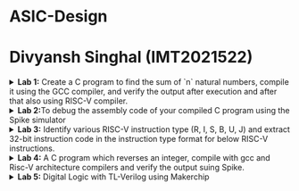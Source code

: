 # ASIC-Design
# Divyansh Singhal (IMT2021522)
<details>
<summary><strong>Lab 1:</strong> Create a C program to find the sum of `n` natural numbers, compile it using the GCC compiler, and verify the output after execution and after that also using RISC-V compiler.</summary>

# Lab-1
## Compiling the C code in GCC. Calculate sum of numbers from 1 to 10

1. Go the home directory using cd and then write the code for calulation sum of first 10 natural numbers.
 <img width="1440" alt="Screenshot 2024-08-07 at 7 15 59 PM" src="https://github.com/user-attachments/assets/b87cbda7-5bf9-4223-8053-b73ce5519f65">
 
2. Wrote the code for the same.
<img width="1440" alt="Screenshot 2024-08-07 at 7 21 13 PM" src="https://github.com/user-attachments/assets/b1114600-c686-4a9d-9137-f89eb2f52b49">

3. Used gcc and ./a.out to get the output as shown.
<img width="1440" alt="Screenshot 2024-08-07 at 7 22 40 PM" src="https://github.com/user-attachments/assets/5ee93190-aa00-4ca7-bec6-2851465fc895">


## Compiling the same C code in RISC V compiler
1. Now we will compile it using RISC-V compiler. It generates a file sum1toN.o
   
```
riscv64-unknown-elf-gcc -O1 -mabi=lp64-march=rv64i -o sum1toN.o  sum1toN.c
```

```
ls -ltr sum1toN.o
```
   <img width="1440" alt="Screenshot 2024-08-07 at 7 28 27 PM" src="https://github.com/user-attachments/assets/f60df2fe-f66f-4625-925f-1a60843c4adc">

- `riscv64-unknown-elf-gcc`: The compiler for RISC-V 64-bit target.
- `O1`: Applies moderate optimizations for a good balance between performance and compilation time.
- `mabi=lp64`: Specifies the ABI (Application Binary Interface) as LP64, meaning "Long and Pointer are 64-bit."
- `march=rv64i`: Sets the architecture to RISC-V 64-bit with the RV64I instruction set.
- `o sum1toN.o`: Outputs the compiled code to a file named sum1ton.o.
- `sum1toN.c`: The source file to be compiled.

2. Now we open it using objdump and then | less to see the <main> segment of the code.
```
riscv64-unknown-elf-objdump -d sum1toN.o
```
```
riscv64-unknown-elf-objdump -d sum1toN.o | less
```

<img width="1440" alt="Screenshot 2024-08-08 at 1 19 20 AM" src="https://github.com/user-attachments/assets/e89c54fa-bb63-4afb-820e-f4edd5e67a8c">

<img width="1440" alt="Screenshot 2024-08-08 at 1 19 44 AM" src="https://github.com/user-attachments/assets/2b1e4053-63c8-4531-ba83-ae80d8d1f412">


3. Now calucation the number os instructions a shown. We got 15 instructions also shown in calculator.

```
riscv64-unknown-elf-gcc -Ofast -mabi=lp64-march=rv64i -o sum1toN.o  sum1toN.c
```
<img width="1440" alt="Screenshot 2024-08-08 at 1 03 00 AM" src="https://github.com/user-attachments/assets/529c6e56-2324-486f-827d-1c296fbe8228">

4. Now we will run using Ofast instead of O1 and check the number of instructions (reduced to 12).
   <img width="1440" alt="Screenshot 2024-08-07 at 11 41 58 PM" src="https://github.com/user-attachments/assets/67983ca8-f045-4fef-b99d-eaf2cafb6913">
   <img width="1440" alt="Screenshot 2024-08-08 at 1 04 02 AM" src="https://github.com/user-attachments/assets/50f518ac-c120-473c-b360-8dcb99773811">

   
- **O1**: Provides moderate optimizations, balancing performance and compilation time, and adheres strictly to standards.
- **Ofast**: Applies aggressive optimizations for maximum performance, but might break some programs as it may not follow all standards.
</details>

<details>
<summary><strong>Lab 2:</strong>To debug the assembly code of your compiled C program using the Spike simulator</summary>

# Lab-2
## Debugging the code in Spike on RISC V

1. Run the command
 ```
spike pk sum1toN.o
```
<img width="1440" alt="Screenshot 2024-08-08 at 1 15 12 AM" src="https://github.com/user-attachments/assets/a2e99939-3135-48d2-a224-8c61826a7c05">


- `spike`: The Spike RISC-V simulator.
- `d`: Starts the simulator in debug mode.
- `pk`: Proxy kernel, a small environment that provides minimal OS services.
- `sum1toN.o`: The compiled object file of your C program.

2. Check using the following commands in the spike debugger


 ```
spike -d pk sum1toN.o
```
```
until pc 0 100b0
```
To check a registers Value type the following command 
```
reg 0 a2
```
To check stack pointer's Value type the following command 
```
reg 0 sp
```

<img width="1440" alt="Screenshot 2024-08-08 at 1 12 11 AM" src="https://github.com/user-attachments/assets/fa264e40-87a9-4845-8a26-3a03f7e03994">
<img width="1440" alt="Screenshot 2024-08-08 at 1 14 39 AM" src="https://github.com/user-attachments/assets/3f85c504-7630-4d59-8e87-113016fc4d33">

- In the assembly code, the stack pointer's value is being decreased by `0x10` in hexadecimal notation. 10->16 in Hexa decimal. 
</details>


<details>
<summary><strong>Lab 3:</strong> Identify various RISC-V instruction type (R, I, S, B, U, J) and extract 32-bit instruction code in the instruction type format for below RISC-V instructions.</summary>

# Lab-3
## RISC-V instruction type (R, I, S, B, U, J) and extract 32-bit instruction code

### RISC-V Instruction Formats

Instruction formats in RISC-V act as a 'contract' between the assembly language and the hardware. When an assembly instruction is executed, the hardware understands exactly what to do based on this contract. Each instruction type has a specific format, defined by a series of 0s and 1s, that includes details such as the type of operation and the location of data.
There are 6 types of instructions.
<img width="661" alt="Screenshot 2024-08-10 at 7 35 56 PM" src="https://github.com/user-attachments/assets/8357de63-b6a2-43e6-b74d-04e8cf306e0c">

Now before jumping into each format directly, lets take a look of subfields which are going to be there in the instructions. I'll be explaining them here. In case any new instruction is there, it will be explained in that format.  

**1.opcode**   
Reffered to as opearation code. It is of 7 bit length and it specifies what the instruction does, such as arithmetic operations, logical operations, memory operations, or control flow operations. For example, opcode 0110011 specifies R format.  

**2.rd**   
It stands for destination register. It is a field in the instruction format that specifies which register will receive the result of an operation.   

**3.rs1 and rs2**    
They stand for source register 1 and source register 2, respectively. They are fields in the instruction format that specify which registers contain the operands or data used by an instruction.

**4.func3 and func7**  
func3 provides additional details about the specific operation within the opcode category and func7 basically complements it by providing additional details of same information.

**5.Immediate**  
It is a constant value that is part of an instruction. It is directly encoded within the instruction's binary representation, typically following the opcode and other necessary fields. In different formats, they occupies different bits, which will be explained furthur in the formats.  


### Given Instructions:
1. ADD r8, r9, r10 <br>
2. SUB r10, r8, r9  <br>
3. AND r9, r8, r10 <br>
4. OR r8, r9, r5   <br>
5. .XOR r8, r8, r4    <br>
6. SLT r00, r1, r4  <br>
7. ADDI r02, r2, 5  <br>
8. SW r2, r0, 4      <br>
9. SRL r06, r01, r1  <br>
10. BNE r0, r0, 20   <br>
11. BEQ r0, r0, 15    <br>
12. LW r03, r01, 2    <br>
13. SLL r05, r01, r1  <br>


The RISC-V ISA , Hardcoded ISA and Instruction format of the given instructions.

| S.no.| Operation         | RISC-V ISA      | Hardcoded ISA   | Instruction Format |
|-----|-------------------|-----------------|-----------------|---------------------|
|1.| ADD r8, r9, r10   | 32’h00A482B3    | 32'h02208300    | R-type              |
|2.| SUB r10, r8, r9   | 32’h409482B3    | 32'h02209380    | R-type              |
|3.| AND r9, r8, r10   | 32’h00A4C2B3    | 32'h0230A400    | R-type              |
|4.| OR r8, r9, r5     | 32’h005482B3    | 32'h02513480    | R-type              |
|5.| XOR r8, r8, r4    | 32’h004482B3    | 32'h0240C500    | R-type              |
|6.| SLT r00, r1, r4   | 32’h004002B3    | 32'h02415580    | R-type              |
|7.| ADDI r02, r2, 5   | 32’h00510113    | 32'h00520600    | I-type              |
|8.| SW r2, r0, 4      | 32’h00412023    | 32'h00209181    | S-type              |
|9.| SRL r06, r01, r1  | 32’h00119533    | 32'h00271803    | R-type              |
|10.| BNE r0, r0, 20    | 32’h01400063    | 32'h01409002    | B-type              |
|11.| BEQ r0, r0, 15    | 32’h00F00063    | 32'h00F00002    | B-type              |
|12.| LW r03, r01, 2    | 32’h00210183    | 32'h00208681    | I-type              |
|13.| SLL r05, r01, r1  | 32’h00109533    | 32’h00208783    | R-type              |


Examples how instructions are decoded: **One of each type is explained** <br>
```
1) ADD r8, r9, r10
  - Opcode: 0110011
  - rd = r8 = 01000
  - rs1 = r9 = 01001
  - rs2 = r10 = 01010
  - funct3: 000
  - funct7: 0000000
  - R-Type
  - 32-bit Instruction: `0000000_01010_01001_000_01000_0110011`
```

```

7) ADDI r2, r2, 5
  - Opcode: 0010011
  - rd = r2 = 00010
  - rs1 = r2 = 00010
  - immediate: 000000000101
  - funct3: 000
  - I-Type
  - 32-bit Instruction: `000000000101_00010_000_00010_0010011`
```
```

8) SW r2, r0, 4
  - Opcode: 0100011
  - rs2 = r2 = 00010
  - rs1 = r0 = 00000
  - imm[11:5]: 0000000
  - imm[4:0]: 00100
  - funct3: 010
  - S-Type
  - 32-bit Instruction: `0000000_00010_00000_010_00100_0100011`

```

```

10) BNE r0, r0, 20
  - Opcode: 1100011
  - rs1 = r0 = 00000
  - rs2 = r0 = 00000
  - imm[12|10:5|4:1|11]: 0000000 00000 00010 0
  - funct3: 001
  - B-Type
  - 32-bit Instruction: `0000000_00000_00000_001_00010_0000000_1100011`

```

### RISC-V Functional Simulation
1. Cloning Repository and runnning the iiitb_rv32i.v code and generating .vcd file and opening it using gtkwave using the following commands.
```
git clone https://github.com/vinayrayapati/iiitb_rv32i
cd iiitb_rv32i
```

```
iverilog -o iiitb_rv32i iiitb_rv32i.v iiitb_rv32i_tb.v
./iiitb_rv32i
```

```
gtkwave iiitb_rv32i.vcd
```
<img width="1440" alt="Screenshot 2024-08-10 at 8 50 17 PM" src="https://github.com/user-attachments/assets/b0999c59-30c7-4953-8dd5-95e5f12fe711">



<img width="1440" alt="Screenshot 2024-08-10 at 8 55 24 PM" src="https://github.com/user-attachments/assets/8f257896-b956-4be0-9ee8-2dca63a72751">


<img width="1440" alt="Screenshot 2024-08-10 at 8 55 51 PM" src="https://github.com/user-attachments/assets/8552b494-344c-4288-b929-242c60b1168d">

### The output waveform:

The output waveform showing the instructions performed in a 5-stage pipelined architecture.

|S. no.| Operation          | Standard RISCV ISA | Hardcoded ISA |
|-----|--------------------|---------------------|---------------|
|1.| ADD R6, R2, R1     | 32'h00110333        | 32'h02208300  |
|2.| SUB R7, R1, R2     | 32'h402083b3        | 32'h02209380  |
|3.| AND R8, R1, R3     | 32'h0030f433        | 32'h0230a400  |
|4.| OR R9, R2, R5      | 32'h005164b3        | 32'h02513480  |
|5.| XOR R10, R1, R4    | 32'h0040c533        | 32'h0240c500  |
|6.| SLT R1, R2, R4     | 32'h0045a0b3        | 32'h02415580  |
|7.| ADDI R12, R4, 5    | 32'h004120b3        | 32'h00520600  |
|8.| BEQ R0, R0, 15     | 32'h00000f63        | 32'h00f00002  |
|9.| SW R3, R1, 2       | 32'h0030a123        | 32'h00209181  |
|10.| LW R13, R1, 2      | 32'h0020a683        | 32'h00208681  |
|11.| SRL R16, R14, R2   | 32'h0030a123        | 32'h00271803  |
|12.| SLL R15, R1, R2    | 32'h002097b3        | 32'h00208783  |


Output of the instructions:

1. ADD R6, R2, R1    <br>

<img width="1440" alt="Screenshot 2024-08-11 at 12 35 00 AM" src="https://github.com/user-attachments/assets/3a471dd7-e3b4-484b-9e67-db190086ee6b">





2. SUB R7, R1, R2     <br>
<img width="1440" alt="Screenshot 2024-08-11 at 12 50 24 AM" src="https://github.com/user-attachments/assets/111ebf0c-d928-4bfa-ac16-297f98b94c9d">


3. AND R8, R1, R3    <br>

<img width="1440" alt="Screenshot 2024-08-11 at 12 51 12 AM" src="https://github.com/user-attachments/assets/6fe1bf5d-b819-409a-9334-72d6ed16970e">

4. OR R9, R2, R5      <br>
<img width="1440" alt="Screenshot 2024-08-11 at 12 51 29 AM" src="https://github.com/user-attachments/assets/e0ba51c0-427d-46ed-8187-37170d579336">

   
5. XOR R10, R1, R4   <br>
<img width="1440" alt="Screenshot 2024-08-11 at 12 54 20 AM" src="https://github.com/user-attachments/assets/7c82fca6-7cfa-4994-8817-14bcee2e645f">


6. SLT R1, R2, R4     <br>
<img width="1440" alt="Screenshot 2024-08-11 at 12 54 44 AM" src="https://github.com/user-attachments/assets/7430321a-0f1c-43c3-bbfe-25e125d8d06f">


7. ADDI R12, R4, 5   <br>
<img width="1440" alt="Screenshot 2024-08-11 at 12 55 02 AM" src="https://github.com/user-attachments/assets/2995c5ce-8ea6-4810-89d1-c05b3a7c4c03">



8. BEQ R0, R0, 15     <br>
<img width="1440" alt="Screenshot 2024-08-11 at 12 55 32 AM" src="https://github.com/user-attachments/assets/c767a9a1-6830-453b-9b56-46489f48c5d6">


9. SW R3, R1, 2      <br>
<img width="1440" alt="Screenshot 2024-08-11 at 12 56 29 AM" src="https://github.com/user-attachments/assets/bad3ac36-ce09-4346-97ec-00d4ff519126">



10. LW R13, R1, 2     <br>
<img width="1440" alt="Screenshot 2024-08-11 at 12 56 10 AM" src="https://github.com/user-attachments/assets/d3578340-f241-49f6-aca3-f1bdfdcb3d35">
</details>


<details>
 
<summary><strong>Lab 4:</strong> A C program which reverses an integer, compile with gcc and Risc-V architecture compilers and verify the output suing Spike.</summary>

# Lab-4
## Compiling the C code in GCC. Reverse an integer.

1. Create a file named reverse.c using gedit.
```
gedit reverse.c
```

<img width="1440" alt="Screenshot 2024-08-14 at 7 53 36 PM" src="https://github.com/user-attachments/assets/50257fec-ca33-4349-9888-a2d811e41cdd">

2. Write the code of reversing an integer and save it.
```c
#include <stdio.h>

int main() {

  int n, reverse = 0, remainder;

  printf("Enter an integer: ");
  scanf("%d", &n);

  while (n != 0) {
    remainder = n % 10;
    reverse = reverse * 10 + remainder;
    n /= 10;
  }

  printf("Reversed number = %d", reverse);

  return 0;
}
```   
<img width="1440" alt="Screenshot 2024-08-14 at 7 54 03 PM" src="https://github.com/user-attachments/assets/d70572b1-913c-44e0-bced-f52302fa6f09">

3. Now compile the program using gcc and get output.
```
gcc reverse.c
```
```
./a.out
```
<img width="1440" alt="Screenshot 2024-08-14 at 7 55 22 PM" src="https://github.com/user-attachments/assets/72ab847a-084a-471d-aaef-2b1bd2258f1d">

## Compiling the C code using RISC-V GCC.

1. Compile the code using RISC-V gcc. reverse.o file will be generated.
```
riscv64-unknown-elf-gcc -Ofast -mabi=lp64 -march=rv64i -o reverse.o reverse.c
```
```
ls -ltr reverse.c
```

<img width="1440" alt="Screenshot 2024-08-14 at 7 59 36 PM" src="https://github.com/user-attachments/assets/976c1f39-dc52-446b-bd5e-fca05c548880">

2. Check the assembly language using this command.
```
riscv64-unknown-elf-objdump -d reverse | less
```
<img width="1440" alt="Screenshot 2024-08-14 at 8 00 47 PM" src="https://github.com/user-attachments/assets/a224ee7f-d20e-47d2-9768-09e3dc6d8780">

3. Now check and verify the output using spike.
```
spike pk reverse.o
```

   <img width="1440" alt="Screenshot 2024-08-14 at 8 01 47 PM" src="https://github.com/user-attachments/assets/c6c97870-9e04-4b19-9ed0-eb038c06f11c">

4. Debug your code using spike and verify
```
spike -d pk reverse.o
```
<img width="1440" alt="Screenshot 2024-08-14 at 8 06 52 PM" src="https://github.com/user-attachments/assets/1b148863-18b3-4dfe-9173-f8c6f4db28e8">

</details>



<details>
 
<summary><strong>Lab 5:</strong> Digital Logic with TL-Verilog using Makerchip</summary>

# Lab-5
## Combinational Circuits in TL-Verilog.

**Introduction to TL-Verilog and Makerchip:**
Makerchip supports the Transaction-Level Verilog (TL-Verilog) standard, which represents a significant advancement by removing the need for the legacy features of traditional Verilog and introducing a more streamlined syntax. TL-Verilog enhances design efficiency by adding powerful constructs for pipelines and transactions, making it easier to develop complex digital circuits.


![symbols-truth-tables-of-common-logic-gates jpg copy](https://github.com/user-attachments/assets/4a4ab848-ca4e-45b5-b207-a3acc221aad6)



### 1. Inverter

Code
```
$out = ! $in;
```
Output waveform


<img width="1440" alt="Screenshot 2024-08-21 at 12 23 56 AM" src="https://github.com/user-attachments/assets/c80f3716-a073-42ae-bb91-b5144c247275">


### 2. 2-input AND gate

Code
```
 $out = $in1 && $in2;
```
Output waveform
<img width="1440" alt="Screenshot 2024-08-21 at 12 26 29 AM" src="https://github.com/user-attachments/assets/db8c83c7-17d3-4a07-91a6-94f1b0ca2785">


### 3. 2-input OR gate

Code
```
 $out = $in1 || $in2;
```
Output waveform
<img width="1440" alt="Screenshot 2024-08-21 at 12 28 09 AM" src="https://github.com/user-attachments/assets/5c7cf51b-0c3d-41de-ae1d-a676d79de5b7">



### 4. 2-input XOR gate

Code
```
$out = $in1 ^ $in2;
```
Output waveform
<img width="1440" alt="Screenshot 2024-08-21 at 12 29 45 AM" src="https://github.com/user-attachments/assets/a8d584a7-28b3-43b1-b9f2-2e094751ea34">


### 5. Operation on Vector

Code
```
$out[2:0] = $in1[1:0] + $in2[1:0];
```
Output waveform
<img width="1440" alt="Screenshot 2024-08-21 at 12 31 11 AM" src="https://github.com/user-attachments/assets/a3563e6a-1194-404b-b763-bb1ce0bcfcc0">


### 6. 2:1 MUX

Code
```
$out = $sel ? $in1 : $in0;
```
Output waveform
<img width="1440" alt="Screenshot 2024-08-21 at 12 32 49 AM" src="https://github.com/user-attachments/assets/10d4aadb-694e-4121-91be-39f144d842b1">



### 7. 2:1 MUX using Vectors

Code
```
$out[3:0] = $sel ? $in1[3:0] : $in0[3:0];
```
Output waveform
<img width="1440" alt="Screenshot 2024-08-21 at 12 34 22 AM" src="https://github.com/user-attachments/assets/717c7204-c96b-4857-a0c5-d1a40944121c">


### 8. Combinational Calculator Implementation
The calculator performs four fundamental arithmetic operations: addition, subtraction, multiplication, and division.
Code
```
$val1[31:0] = $rand1[3:0];
$val2[31:0] = $rand2[3:0];

$sum[31:0]  = $val1[31:0] + $val2[31:0];
$diff[31:0] = $val1[31:0] - $val2[31:0];
$prod[31:0] = $val1[31:0] * $val2[31:0];
$quot[31:0] = $val1[31:0] / $val2[31:0];

$out[31:0]  = $sel[1] ? ($sel[0] ? $quot[31:0] : $prod[31:0])
                      : ($sel[0] ? $diff[31:0] : $sum[31:0]);
```
Output waveform

<img width="1440" alt="Screenshot 2024-08-21 at 12 39 29 AM" src="https://github.com/user-attachments/assets/889e7e54-9cf9-4c37-a8e1-0b3e963f60a4">


## Sequential Circuits in TL-Verilog
**Introduction**
A sequential circuit is a type of digital circuit that uses memory components to retain data, enabling it to generate outputs based on both the current inputs and the circuit's prior state. This distinguishes it from combinational circuits, where the output is solely determined by the present inputs without any regard to past activity. Sequential circuits rely on feedback loops and storage elements like flip-flops or registers to keep track of their internal state over time. This internal state, combined with the present input, influences the circuit's behavior, allowing it to perform tasks that require a history of previous inputs or operations, such as counting, storing data, or sequencing events.

### 1. Fibonacci Series
In mathematics, the Fibonacci sequence is a sequence in which each number is the sum of the two preceding ones.

Code
```
$reset = *reset;
$num[31:0] = $reset ? 1 : (>>1$num + >>2$num);
```
Output Waveform
<img width="1440" alt="Screenshot 2024-08-21 at 12 45 04 AM" src="https://github.com/user-attachments/assets/32d223f4-30e2-49ab-808f-2941b3cf7f79">


### 2. Free Running Counter
Increases Previous value by 1.

Code
```
$reset = *reset;
$cnt[31:0] = $reset ? 0 : (>>1$cnt + 1);
```
Output Waveform
<img width="1440" alt="Screenshot 2024-08-21 at 12 50 14 AM" src="https://github.com/user-attachments/assets/2d3b7f3b-ccb0-47c5-ad1a-4d0388996880">



### 3. Sequential Calculator
It functions similarly to a combinational calculator but simulates a real-world scenario where the result of a previous operation is used a

Code
```
$reset = *reset; 
$val1[31:0] = >>1$out;
$val2[31:0] = $rand[3:0]; 
$sum[31:0] =  $val1[31:0] +  $val2[31:0];
$diff[31:0] =  $val1[31:0] -  $val2[31:0];
$prod[31:0] =  $val1[31:0] *  $val2[31:0];
$quot[31:0] =  $val1[31:0] /  $val2[31:0];
$out[31:0] = $reset ? 32'h0 : ($choose[1] ? ($choose[0] ? $quot : $prod):($choose[0] ? $diff : $sum));

```
Output Waveform
<img width="1440" alt="Screenshot 2024-08-21 at 12 52 13 AM" src="https://github.com/user-attachments/assets/4296f661-c13f-4f9f-a906-932ce295819c">


## Pipelined Logic

In Transaction-Level Verilog (TL-Verilog), pipelined logic is effectively expressed using pipeline constructs that naturally represent data flow through various stages of a digital design. Each stage in a TL-Verilog pipeline corresponds to a clock cycle, performing operations on data as it moves forward. This method enables clear and concise modeling of sequential logic, where each stage automatically manages the propagation of states and values to the next cycle. By utilizing TL-Verilog's pipeline notation, designers can describe complex, multi-stage operations with an emphasis on transaction flow, which simplifies the design and verification process while improving readability and maintainability.

### 1. To produce a Pipelined Design

<img width="1440" alt="Screenshot 2024-08-21 at 12 55 42 AM" src="https://github.com/user-attachments/assets/6c4aee9a-ebf9-4909-abdd-5c303a5e3fdf">

Code
```
$reset = *reset;
$clk_div = *clk;
|comp
  @1
    $err1 = $bad_input || $illegal_op;
  @3
    $err2 = $over_flow || $err1;
  @6
    $err3 = $div_by_zero || $err2;
```

Output Waveform
<img width="1440" alt="Screenshot 2024-08-21 at 12 59 09 AM" src="https://github.com/user-attachments/assets/59121537-c8ec-47f0-96a0-ecbdf5938cf8">

### 1. Cycle Calculator

<img width="1440" alt="Screenshot 2024-08-21 at 12 55 42 AM" src="https://github.com/user-attachments/assets/6c4aee9a-ebf9-4909-abdd-5c303a5e3fdf">

Code
```
|calc
  @1
    $reset = *reset;
    $clk_div = *clk;
   
    $val1[31:0] = >>2$out[31:0];
    $val2[31:0] = $rand2[3:0];
    $sel[1:0] = $rand3[1:0];
   
    $sum[31:0] = $val1[31:0] + $val2[31:0];
    $diff[31:0] = $val1[31:0] - $val2[31:0];
    $prod[31:0] = $val1[31:0] * $val2[31:0];
    $quot[31:0] = $val1[31:0] / $val2[31:0];
         
    $count = $reset ? 0 : >>1$count + 1;
         
  @2
    $valid = $count;
    $inv_valid = !$valid;
    $calc_reset = $reset | $inv_valid;
    $out[31:0] = $calc_reset ? 32'b0 : ($op[1] ? ($op[0] ? $quot[31:0] : $prod[31:0])
                                             : ($op[0] ? $diff[31:0] 
                                                        : $sum[31:0]));



```

Output Waveform
<img width="1440" alt="Screenshot 2024-08-21 at 1 03 48 AM" src="https://github.com/user-attachments/assets/599a36ff-1f3d-4610-bee0-c99586ff3f5a">






























</details>

